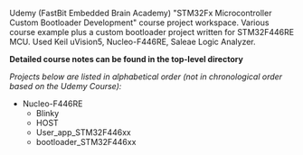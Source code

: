 Udemy (FastBit Embedded Brain Academy) "STM32Fx Microcontroller Custom Bootloader Development" course project workspace. Various course example plus a custom bootloader project written for STM32F446RE MCU. Used Keil uVision5, Nucleo-F446RE, Saleae Logic Analyzer.

**Detailed course notes can be found in the top-level directory**

_Projects below are listed in alphabetical order (not in chronological order based on the Udemy Course):_

- Nucleo-F446RE
	- Blinky
	- HOST
	- User_app_STM32F446xx
	- bootloader_STM32F446xx


 
